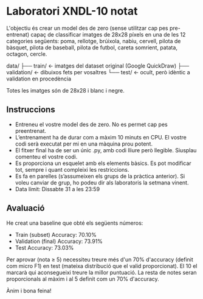 # Laboratori XNDL-10 notat

L'objectiu és crear un model des de zero (sense utilitzar cap pes pre-entrenat) capaç de classificar imatges de 28x28 píxels en una de les 12 categories següents: poma, rellotge, brúixola, nabiu, cervell, pilota de bàsquet, pilota de baseball, pilota de futbol, careta somrient, patata, octagon, cercle.

data/
├── train/          ← imatges del dataset original (Google QuickDraw)
├── validation/     ← dibuixos fets per vosaltres
└── test/           ← ocult, però idèntic a validation en procedència

Totes les imatges són de 28x28 i blanc i negre.

## Instruccions

- Entreneu el vostre model des de zero. No es permet cap pes preentrenat.
- L’entrenament ha de durar com a màxim 10 minuts en CPU. El vostre codi serà executat per mi en una màquina prou potent.
- El fitxer final ha de ser un únic .py, amb codi lliure però llegible. Siusplau comenteu el vostre codi.
- Es proporciona un esquelet amb els elements bàsics. Es pot modificar tot, sempre i quant compleixi les restriccions.
- Es fa en parelles (s’assumeixen els grups de la pràctica anterior). Si voleu canviar de grup, ho podeu dir als laboratoris la setmana vinent.
- Data límit: Dissabte 31 a les 23:59

## Avaluació

He creat una baseline que obté els següents números:

- Train (subset) Accuracy: 70.10%
- Validation (final) Accuracy: 73.91%
- Test Accuracy: 73.03%

Per aprovar (nota ≥ 5) necessiteu treure més d'un 70% d'accuracy (definit com micro F1) en test (mateixa distribució que el valid proporcionat). El 10 el marcarà qui aconsegueixi treure la millor puntuació. La resta de notes seran proporcionals al màxim i al 5 definit com un 70% d'accuracy.

Ànim i bona feina!


